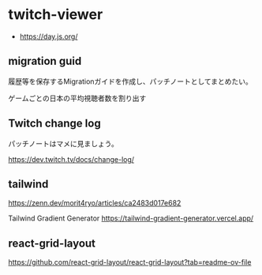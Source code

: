 <!-- @format -->

# twitch-viewer

- https://day.js.org/

## migration guid

履歴等を保存するMigrationガイドを作成し、パッチノートとしてまとめたい。

ゲームごとの日本の平均視聴者数を割り出す

## Twitch change log

パッチノートはマメに見ましょう。

https://dev.twitch.tv/docs/change-log/

## tailwind

https://zenn.dev/morit4ryo/articles/ca2483d017e682

Tailwind Gradient Generator
https://tailwind-gradient-generator.vercel.app/

## react-grid-layout

https://github.com/react-grid-layout/react-grid-layout?tab=readme-ov-file

